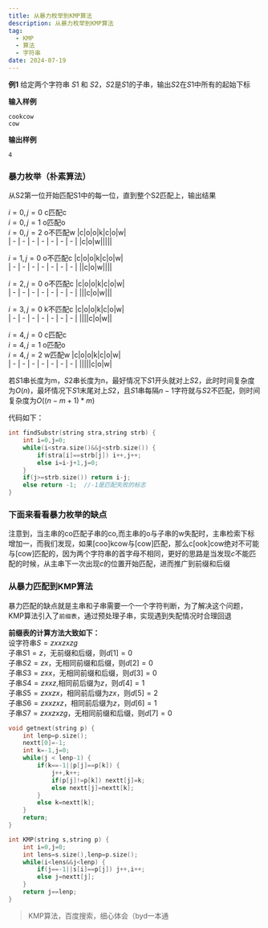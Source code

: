 ```yaml
---
title: 从暴力枚举到KMP算法
description: 从暴力枚举到KMP算法
tag:
  - KMP
  - 算法
  - 字符串
date: 2024-07-19
---
```


**例1** 给定两个字符串 $S1$ 和 $S2$，$S2$是$S1$的子串，输出$S2$在$S1$中所有的起始下标  

**输入样例**  
```
cookcow
cow
```
**输出样例**  
```
4
```
### 暴力枚举（朴素算法）
从S2第一位开始匹配S1中的每一位，直到整个S2匹配上，输出结果  
   
$i=0,j=0$ c匹配c  
$i=0,j=1$ o匹配o  
$i=0,j=2$ o不匹配w
|c|o|o|k|c|o|w|  
| - | - | - | - | - | - | - |
|c|o|w|||||

$i=1,j=0$ o不匹配c
|c|o|o|k|c|o|w|  
| - | - | - | - | - | - | - |
||c|o|w||||

$i=2,j=0$ o不匹配c
|c|o|o|k|c|o|w|  
| - | - | - | - | - | - | - |
|||c|o|w|||

$i=3,j=0$ k不匹配c
|c|o|o|k|c|o|w|  
| - | - | - | - | - | - | - |
||||c|o|w||

$i=4,j=0$ c匹配c  
$i=4,j=1$ o匹配o  
$i=4,j=2$ w匹配w
|c|o|o|k|c|o|w|  
| - | - | - | - | - | - | - |
|||||c|o|w|

若$S1$串长度为m，$S2$串长度为n，最好情况下$S1$开头就对上$S2$，此时时间复杂度为$O(n)$，最坏情况下$S1$末尾对上$S2$，且$S1$串每隔$n-1$字符就与$S2$不匹配，则时间复杂度为$O((n-m+1)*m)$  

代码如下：

```c++
int findSubstr(string stra,string strb) {
    int i=0,j=0;
    while(i<stra.size()&&j<strb.size()) {
        if(stra[i]==strb[j]) i++,j++;
        else i=i-j+1,j=0;
    }
    if(j>=strb.size()) return i-j;
    else return -1;  //-1是匹配失败的标志
}
```

### 下面来看看暴力枚举的缺点

注意到，当主串的co匹配子串的co,而主串的o与子串的w失配时，主串检索下标增加一，而我们发现，如果\[coo\]kcow与\[cow\]匹配，那么c\[ook\]cow绝对不可能与\[cow\]匹配的，因为两个字符串的首字母不相同，更好的思路是当发现$c$不能匹配的时候，从主串下一次出现$c$的位置开始匹配，进而推广到前缀和后缀

### 从暴力匹配到KMP算法

暴力匹配的缺点就是主串和子串需要一个一个字符判断，为了解决这个问题，KMP算法引入了`前缀表`，通过预处理子串，实现遇到失配情况时合理回退  
  
**前缀表的计算方法大致如下：**  
设字符串$S=zxxzxzg$  
子串$S1=z$，无前缀和后缀，则$d[1]=0$  
子串$S2=zx$，无相同前缀和后缀，则$d[2]=0$  
子串$S3=zxx$，无相同前缀和后缀，则$d[3]=0$  
子串$S4=zxxz$,相同前后缀为$z$，则$d[4]=1$  
子串$S5=zxxzx$，相同前后缀为$zx$，则$d[5]=2$  
子串$S6=zxxzxz$，相同前后缀为$z$，则$d[6]=1$  
子串$S7=zxxzxzg$，无相同前缀和后缀，则$d[7]=0$  

```cpp
void getnext(string p) {
	int lenp=p.size();
	nextt[0]=-1;
	int k=-1,j=0;
	while(j < lenp-1) {
		if(k==-1||p[j]==p[k]) {
			j++,k++;
			if(p[j]!=p[k]) nextt[j]=k;
			else nextt[j]=nextt[k];
		}
		else k=nextt[k];
	}
	return;
}

```

```cpp
int KMP(string s,string p) {
	int i=0,j=0;
	int lens=s.size(),lenp=p.size();
	while(i<lens&&j<lenp) {
		if(j==-1||s[i]==p[j]) j++,i++;
		else j=nextt[j];
	}
    return j==lenp;
}

```


> KMP算法，百度搜索，细心体会（byd一本通